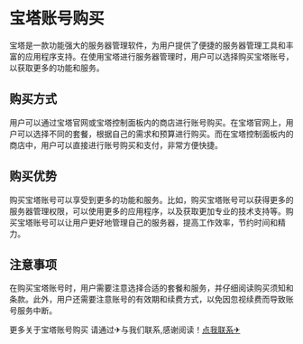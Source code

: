 # 宝塔账号购买

宝塔是一款功能强大的服务器管理软件，为用户提供了便捷的服务器管理工具和丰富的应用程序支持。在使用宝塔进行服务器管理时，用户可以选择购买宝塔账号，以获取更多的功能和服务。

## 购买方式

用户可以通过宝塔官网或宝塔控制面板内的商店进行账号购买。在宝塔官网上，用户可以选择不同的套餐，根据自己的需求和预算进行购买。而在宝塔控制面板内的商店中，用户可以直接进行账号购买和支付，非常方便快捷。

## 购买优势

购买宝塔账号可以享受到更多的功能和服务。比如，购买宝塔账号可以获得更多的服务器管理权限，可以使用更多的应用程序，以及获取更加专业的技术支持等。购买宝塔账号可以让用户更好地管理自己的服务器，提高工作效率，节约时间和精力。

## 注意事项

在购买宝塔账号时，用户需要注意选择合适的套餐和服务，并仔细阅读购买须知和条款。此外，用户还需要注意账号的有效期和续费方式，以免因忽视续费而导致账号服务中断。

更多关于宝塔账号购买 请通过✈与我们联系,感谢阅读！[点我联系✈](https://box.k02.cc)